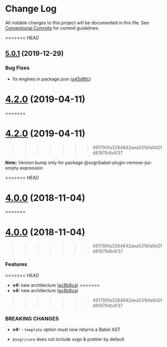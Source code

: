 # Change Log

All notable changes to this project will be documented in this file.
See [Conventional Commits](https://conventionalcommits.org) for commit guidelines.

<<<<<<< HEAD
## [5.0.1](https://github.com/gregberge/svgr/tree/master/packages/babel-plugin-remove-jsx-empty-expression/compare/v5.0.0...v5.0.1) (2019-12-29)


### Bug Fixes

* fix engines in package.json ([a45d6fc](https://github.com/gregberge/svgr/tree/master/packages/babel-plugin-remove-jsx-empty-expression/commit/a45d6fc8b43402bec60ed4e9273f90fdc65a23a7))





# [4.2.0](https://github.com/gregberge/svgr/tree/master/packages/babel-plugin-remove-jsx-empty-expression/compare/v4.1.0...v4.2.0) (2019-04-11)
=======
# [4.2.0](https://github.com/smooth-code/svgr/tree/master/packages/babel-plugin-remove-jsx-empty-expression/compare/v4.1.0...v4.2.0) (2019-04-11)
>>>>>>> 491790fa3284842aea531bfa9d2fd819794b4f37

**Note:** Version bump only for package @svgr/babel-plugin-remove-jsx-empty-expression





<<<<<<< HEAD
# [4.0.0](https://github.com/gregberge/svgr/compare/v3.1.0...v4.0.0) (2018-11-04)
=======
# [4.0.0](https://github.com/smooth-code/svgr/compare/v3.1.0...v4.0.0) (2018-11-04)
>>>>>>> 491790fa3284842aea531bfa9d2fd819794b4f37


### Features

<<<<<<< HEAD
* **v4:** new architecture ([ac8b8ca](https://github.com/gregberge/svgr/commit/ac8b8ca))
=======
* **v4:** new architecture ([ac8b8ca](https://github.com/smooth-code/svgr/commit/ac8b8ca))
>>>>>>> 491790fa3284842aea531bfa9d2fd819794b4f37


### BREAKING CHANGES

* **v4:** - `template` option must now returns a Babel AST
- `@svgr/core` does not include svgo & prettier by default
